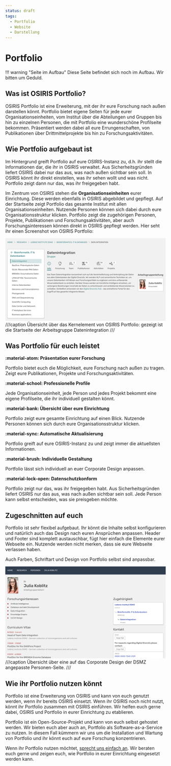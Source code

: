 ```yaml
---
status: draft
tags:
  - Portfolio
  - Website
  - Darstellung
---
```


# Portfolio


!!! warning "Seite im Aufbau"
    Diese Seite befindet sich noch im Aufbau. Wir bitten um Geduld.

## Was ist OSIRIS Portfolio?

OSIRIS Portfolio ist eine Erweiterung, mit der ihr eure Forschung nach außen darstellen könnt. Portfolio bietet eigene Seiten für jede eurer Organisationseinheiten, vom Institut über die Abteilungen und Gruppen bis hin zu einzelnen Personen, die mit Portfolio eine wunderschöne Profilseite bekommen. Präsentiert werden dabei all eure Errungenschaften, von Publikationen über Drittmittelprojekte bis hin zu Forschungsaktivitäten.

## Wie Portfolio aufgebaut ist

Im Hintergrund greift Portfolio auf eure OSIRIS-Instanz zu, d.h. ihr stellt die Informationen dar, die ihr in OSIRIS verwaltet. Aus Sicherheitsgründen liefert OSIRIS dabei nur das aus, was nach außen sichtbar sein soll. In OSIRIS könnt ihr direkt einstellen, was ihr sehen wollt und was nicht. Portfolio zeigt dann nur das, was ihr freigegeben habt.

Im Zentrum von OSIRIS stehen die **Organisationseinheiten** eurer Einrichtung. Diese werden ebenfalls in OSIRIS abgebildet und gepflegt. Auf der Startseite zeigt Portfolio das gesamte Institut mit allen Organisationseinheiten. Nutzende Personen können sich dabei durch eure Organisationsstruktur klicken. Portfolio zeigt die zugehörigen Personen, Projekte, Publikationen und Forschungsaktivitäten, aber auch Forschungsinteressen können direkt in OSIRIS gepflegt werden. Hier seht ihr einen Screenshot von OSIRIS Portfolio:

![OSIRIS Portfolio](../assets/images/overview_portfolio.png)
///caption
Übersicht über das Kernelement von OSIRIS Portfolio: gezeigt ist die Startseite der Arbeitsgruppe Datenintegration
///


## Was Portfolio für euch leistet

**:material-atom: Präsentation eurer Forschung**

Portfolio bietet euch die Möglichkeit, eure Forschung nach außen zu tragen. Zeigt eure Publikationen, Projekte und Forschungsaktivitäten.

**:material-school: Professionelle Profile**

Jede Organisationseinheit, jede Person und jedes Projekt bekommt eine eigene Profilseite, die ihr individuell gestalten könnt.

**:material-bank: Übersicht über eure Einrichtung**

Portfolio zeigt eure gesamte Einrichtung auf einen Blick. Nutzende Personen können sich durch eure Organisationsstruktur klicken.

**:material-sync: Automatische Aktualisierung**

Portfolio greift auf eure OSIRIS-Instanz zu und zeigt immer die aktuellsten Informationen.

**:material-brush: Individuelle Gestaltung**

Portfolio lässt sich individuell an euer Corporate Design anpassen.

**:material-lock-open: Datenschutzkonform**

Portfolio zeigt nur das, was ihr freigegeben habt. Aus Sicherheitsgründen liefert OSIRIS nur das aus, was nach außen sichtbar sein soll. Jede Person kann selbst entscheiden, was sie preisgeben möchte.

## Zugeschnitten auf euch

Portfolio ist sehr flexibel aufgebaut. Ihr könnt die Inhalte selbst konfigurieren und natürlich auch das Design nach euren Ansprüchen anpassen. Header und Footer sind komplett austauschbar, fügt hier einfach die Elemente eurer Webseite ein. Nutzende werden nicht merken, dass sie eure Webseite verlassen haben.

Auch Farben, Schriftart und Design von Portfolio selbst sind anpassbar. 

![OSIRIS Portfolio](../assets/images/person_portfolio.png)
///caption
Übersicht über eine auf das Corporate Design der DSMZ angepasste Personen-Seite.
///

## Wie ihr Portfolio nutzen könnt

Portfolio ist eine Erweiterung von OSIRIS und kann von euch genutzt werden, wenn ihr bereits OSIRIS einsetzt. Wenn ihr OSIRIS noch nicht nutzt, könnt ihr Portfolio zusammen mit OSIRIS einführen. Wir helfen euch gerne dabei, OSIRIS und Portfolio in eurer Einrichtung zu etablieren.

Portfolio ist ein Open-Source-Projekt und kann von euch selbst gehostet werden. Wir bieten euch aber auch an, Portfolio als Software-as-a-Service zu nutzen. In diesem Fall kümmern wir uns um die Installation und Wartung von Portfolio und ihr könnt euch auf eure Forschung konzentrieren.

Wenn ihr Portfolio nutzen möchtet, [sprecht uns einfach an](http://osiris-solutions.de/contact). Wir beraten euch gerne und zeigen euch, wie Portfolio in eurer Einrichtung eingesetzt werden kann.
